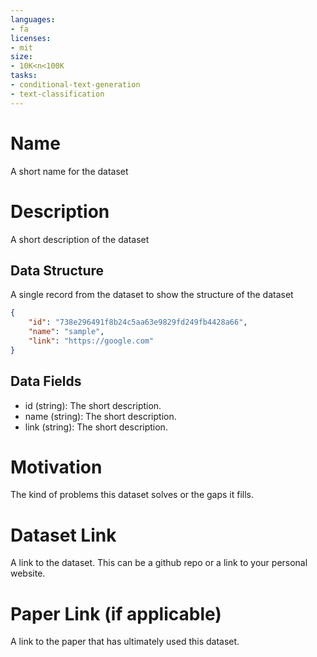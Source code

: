 ```yaml
---
languages:
- fa
licenses:
- mit
size:
- 10K<n<100K
tasks:
- conditional-text-generation
- text-classification
---
```


# Name
A short name for the dataset

# Description
A short description of the dataset

## Data Structure
A single record from the dataset to show the structure of the dataset
```json
{
    "id": "738e296491f8b24c5aa63e9829fd249fb4428a66",
    "name": "sample",
    "link": "https://google.com"
}
```

## Data Fields
- id (string): The short description.
- name (string): The short description.
- link (string): The short description.

# Motivation
The kind of problems this dataset solves or the gaps it fills.

# Dataset Link
A link to the dataset. This can be a github repo or a link to your personal website.

# Paper Link (if applicable)
A link to the paper that has ultimately used this dataset.
